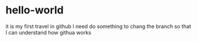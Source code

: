 # hello-world
it is my first travel in github
I need do something to chang the branch so that I can understand how githua works 
